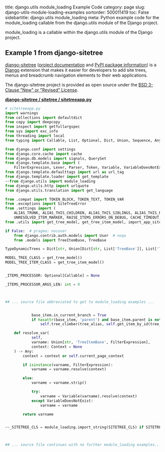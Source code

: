 title: django.utils module_loading Example Code
category: page
slug: django-utils-module-loading-examples
sortorder: 500011419
toc: False
sidebartitle: django.utils module_loading
meta: Python example code for the module_loading callable from the django.utils module of the Django project.


module_loading is a callable within the django.utils module of the Django project.


## Example 1 from django-sitetree
[django-sitetree](https://github.com/idlesign/django-sitetree)
([project documentation](https://django-sitetree.readthedocs.io/en/latest/)
and
[PyPI package information](https://pypi.org/project/django-sitetree/))
is a [Django](/django.html) extension that makes it easier for
developers to add site trees, menus and breadcrumb navigation elements
to their web applications.

The django-sitetree project is provided as open source under the
[BSD 3-Clause "New" or "Revised" License](https://github.com/idlesign/django-sitetree/blob/master/LICENSE).

[**django-sitetree / sitetree / sitetreeapp.py**](https://github.com/idlesign/django-sitetree/blob/master/sitetree/./sitetreeapp.py)

```python
# sitetreeapp.py
import warnings
from collections import defaultdict
from copy import deepcopy
from inspect import getfullargspec
from sys import exc_info
from threading import local
from typing import Callable, List, Optional, Dict, Union, Sequence, Any, Tuple

from django.conf import settings
from django.core.cache import cache
from django.db.models import signals, QuerySet
from django.template.base import (
    FilterExpression, Lexer, Parser, Token, Variable, VariableDoesNotExist, VARIABLE_TAG_START, Context)
from django.template.defaulttags import url as url_tag
from django.template.loader import get_template
~~from django.utils import module_loading
from django.utils.http import urlquote
from django.utils.translation import get_language

from .compat import TOKEN_BLOCK, TOKEN_TEXT, TOKEN_VAR
from .exceptions import SiteTreeError
from .settings import (
    ALIAS_TRUNK, ALIAS_THIS_CHILDREN, ALIAS_THIS_SIBLINGS, ALIAS_THIS_PARENT_SIBLINGS, ALIAS_THIS_ANCESTOR_CHILDREN,
    UNRESOLVED_ITEM_MARKER, RAISE_ITEMS_ERRORS_ON_DEBUG, CACHE_TIMEOUT, DYNAMIC_ONLY, ADMIN_APP_NAME, SITETREE_CLS)
from .utils import get_tree_model, get_tree_item_model, import_app_sitetree_module, generate_id_for

if False:  # pragma: nocover
    from django.contrib.auth.models import User  # noqa
    from .models import TreeItemBase, TreeBase

TypeDynamicTrees = Dict[str, Union[Dict[str, List['TreeBase']], List['TreeBase']]]

MODEL_TREE_CLASS = get_tree_model()
MODEL_TREE_ITEM_CLASS = get_tree_item_model()


_ITEMS_PROCESSOR: Optional[Callable] = None

_ITEMS_PROCESSOR_ARGS_LEN: int = 0



## ... source file abbreviated to get to module_loading examples ...


            base_item.in_current_branch = True
            if hasattr(base_item, 'parent') and base_item.parent is not None:
                self.tree_climber(tree_alias, self.get_item_by_id(tree_alias, base_item.parent.id))

    def resolve_var(
            self,
            varname: Union[str, 'TreeItemBase', FilterExpression],
            context: Context = None
    ) -> Any:
        context = context or self.current_page_context

        if isinstance(varname, FilterExpression):
            varname = varname.resolve(context)

        else:
            varname = varname.strip()

            try:
                varname = Variable(varname).resolve(context)
            except VariableDoesNotExist:
                varname = varname

        return varname


~~_SITETREE_CLS = module_loading.import_string(SITETREE_CLS) if SITETREE_CLS else SiteTree



## ... source file continues with no further module_loading examples...

```

